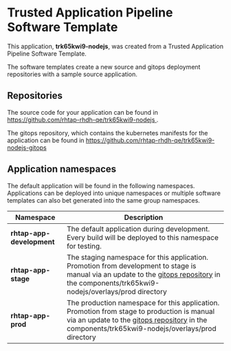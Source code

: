 # Trusted Application Pipeline Software Template

This application, **trk65kwi9-nodejs**, was created from a Trusted Application Pipeline Software Template.

The software templates create a new source and gitops deployment repositories with a sample source application. 

## Repositories

The source code for your application can be found in [https://github.com/rhtap-rhdh-qe/trk65kwi9-nodejs ](https://github.com/rhtap-rhdh-qe/trk65kwi9-nodejs ).
 
The gitops repository, which contains the kubernetes manifests for the application can be found in 
[https://github.com/rhtap-rhdh-qe/trk65kwi9-nodejs-gitops ](https://github.com/rhtap-rhdh-qe/trk65kwi9-nodejs-gitops ) 

## Application namespaces 

The default application will be found in the following namespaces. Applications can be deployed into unique namespaces or multiple software templates can also bet generated into the same group namespaces.  

|  Namespace   |  Description   |  
| -------- | -------- |   
| **rhtap-app-development** | The default application during development. Every build will be deployed to this namespace for testing. | 
| **rhtap-app-stage** | The staging namespace for this application. Promotion from development to stage is manual via an update to the [gitops repository](https://github.com/rhtap-rhdh-qe/trk65kwi9-nodejs-gitops ) in the components/trk65kwi9-nodejs/overlays/prod directory |  
| **rhtap-app-prod** | The production namespace for this application. Promotion from stage to production is manual via an update to the [gitops repository](https://github.com/rhtap-rhdh-qe/trk65kwi9-nodejs-gitops ) in the components/trk65kwi9-nodejs/overlays/prod directory | 